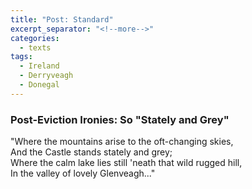 ```yaml
---
title: "Post: Standard"
excerpt_separator: "<!--more-->"
categories:
  - texts
tags:
  - Ireland
  - Derryveagh
  - Donegal
---
```

### Post-Eviction Ironies: So "Stately and Grey"

"Where the mountains arise to the oft-changing skies,  
And the Castle stands stately and grey;  
Where the calm lake lies still 'neath that wild rugged hill,  
In the valley of lovely Glenveagh..."
